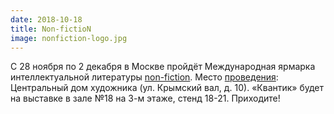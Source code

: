```yaml
---
date: 2018-10-18
title: Non-fictioN
image: nonfiction-logo.jpg
---
```


С 28 ноября по 2 декабря в Москве пройдёт Международная ярмарка интеллектуальной литературы [non-fiction](http://www.moscowbookfair.ru/). Место [проведения](http://www.moscowbookfair.ru/rus/posetitelyam.html): Центральный дом художника (ул. Крымский вал, д. 10). «Квантик» будет на выставке в зале №18 на 3-м этаже, стенд 18-21. Приходите!
